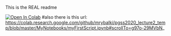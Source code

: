 This is the REAL readme


[![Open In Colab](https://colab.research.google.com/assets/colab-badge.svg)](https://colab.research.google.com/drive/1LGydonTPEHlCZ6KTmH7CWsu0wxJt2Bu8#scrollTo=ZTYP2bzxpBYM)
#also there is this url: https://colab.research.google.com/github/mrybalki/pgss2020_lecture2_temp/blob/master/MyNotebooks/myFirstScript.ipynb#scrollTo=g97o-29MVbN_

